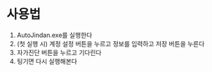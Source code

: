 # 사용법
1. AutoJindan.exe를 실행한다
2. (첫 실행 시) 계정 설정 버튼을 누르고 정보를 입력하고 저장 버튼을 누른다
3. 자가진단 버튼을 누르고 기다린다
4. 팅기면 다시 실행해본다